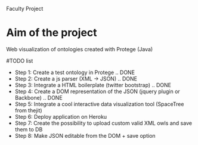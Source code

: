 Faculty Project

Aim of the project
==================

Web visualization of ontologies created with Protege (Java)

#TODO list

* Step 1: Create a test ontology in Protege 				.. DONE
* Step 2: Create a js parser (XML -> JSON)  				.. DONE
* Step 3: Integrate a HTML boilerplate (twitter bootstrap) 	.. DONE
* Step 4: Create a DOM representation of the JSON (jquery plugin or Backbone) .. DONE
* Step 5: Integrate a cool interactive data visualization tool (SpaceTree from thejit)
* Step 6: Deploy application on Heroku
* Step 7: Create the possibility to upload custom valid XML owls and save them to DB
* Step 8: Make JSON editable from the DOM + save option
